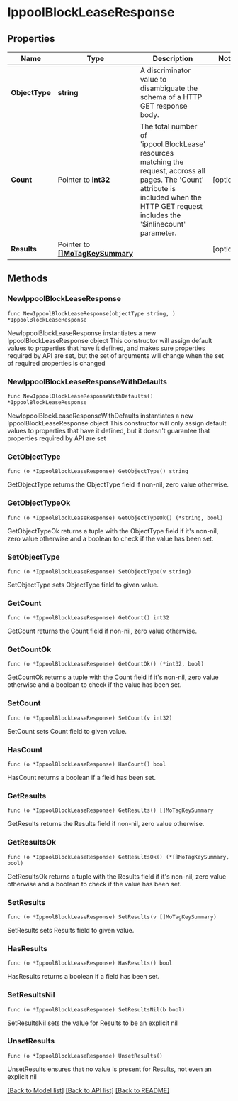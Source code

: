 # IppoolBlockLeaseResponse

## Properties

Name | Type | Description | Notes
------------ | ------------- | ------------- | -------------
**ObjectType** | **string** | A discriminator value to disambiguate the schema of a HTTP GET response body. | 
**Count** | Pointer to **int32** | The total number of &#39;ippool.BlockLease&#39; resources matching the request, accross all pages. The &#39;Count&#39; attribute is included when the HTTP GET request includes the &#39;$inlinecount&#39; parameter. | [optional] 
**Results** | Pointer to [**[]MoTagKeySummary**](MoTagKeySummary.md) |  | [optional] 

## Methods

### NewIppoolBlockLeaseResponse

`func NewIppoolBlockLeaseResponse(objectType string, ) *IppoolBlockLeaseResponse`

NewIppoolBlockLeaseResponse instantiates a new IppoolBlockLeaseResponse object
This constructor will assign default values to properties that have it defined,
and makes sure properties required by API are set, but the set of arguments
will change when the set of required properties is changed

### NewIppoolBlockLeaseResponseWithDefaults

`func NewIppoolBlockLeaseResponseWithDefaults() *IppoolBlockLeaseResponse`

NewIppoolBlockLeaseResponseWithDefaults instantiates a new IppoolBlockLeaseResponse object
This constructor will only assign default values to properties that have it defined,
but it doesn't guarantee that properties required by API are set

### GetObjectType

`func (o *IppoolBlockLeaseResponse) GetObjectType() string`

GetObjectType returns the ObjectType field if non-nil, zero value otherwise.

### GetObjectTypeOk

`func (o *IppoolBlockLeaseResponse) GetObjectTypeOk() (*string, bool)`

GetObjectTypeOk returns a tuple with the ObjectType field if it's non-nil, zero value otherwise
and a boolean to check if the value has been set.

### SetObjectType

`func (o *IppoolBlockLeaseResponse) SetObjectType(v string)`

SetObjectType sets ObjectType field to given value.


### GetCount

`func (o *IppoolBlockLeaseResponse) GetCount() int32`

GetCount returns the Count field if non-nil, zero value otherwise.

### GetCountOk

`func (o *IppoolBlockLeaseResponse) GetCountOk() (*int32, bool)`

GetCountOk returns a tuple with the Count field if it's non-nil, zero value otherwise
and a boolean to check if the value has been set.

### SetCount

`func (o *IppoolBlockLeaseResponse) SetCount(v int32)`

SetCount sets Count field to given value.

### HasCount

`func (o *IppoolBlockLeaseResponse) HasCount() bool`

HasCount returns a boolean if a field has been set.

### GetResults

`func (o *IppoolBlockLeaseResponse) GetResults() []MoTagKeySummary`

GetResults returns the Results field if non-nil, zero value otherwise.

### GetResultsOk

`func (o *IppoolBlockLeaseResponse) GetResultsOk() (*[]MoTagKeySummary, bool)`

GetResultsOk returns a tuple with the Results field if it's non-nil, zero value otherwise
and a boolean to check if the value has been set.

### SetResults

`func (o *IppoolBlockLeaseResponse) SetResults(v []MoTagKeySummary)`

SetResults sets Results field to given value.

### HasResults

`func (o *IppoolBlockLeaseResponse) HasResults() bool`

HasResults returns a boolean if a field has been set.

### SetResultsNil

`func (o *IppoolBlockLeaseResponse) SetResultsNil(b bool)`

 SetResultsNil sets the value for Results to be an explicit nil

### UnsetResults
`func (o *IppoolBlockLeaseResponse) UnsetResults()`

UnsetResults ensures that no value is present for Results, not even an explicit nil

[[Back to Model list]](../README.md#documentation-for-models) [[Back to API list]](../README.md#documentation-for-api-endpoints) [[Back to README]](../README.md)



